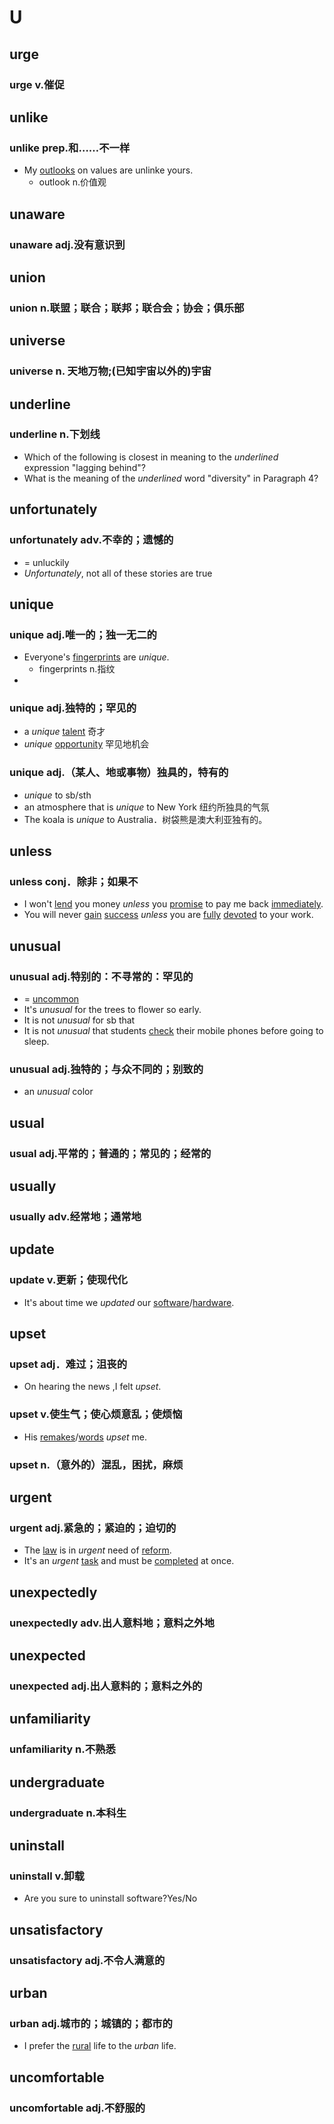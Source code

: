 
# U

## urge

### urge v.催促

## unlike

### unlike prep.和……不一样

- My [outlooks](#outlooks) on values are unlinke yours.
	- outlook n.价值观

## unaware

### unaware adj.没有意识到

## union

### union n.联盟；联合；联邦；联合会；协会；俱乐部  

## universe
### universe n. 天地万物;(已知宇宙以外的)宇宙

## underline
### underline n.下划线
- Which of the following is closest in meaning to the *underlined* expression "lagging behind"?
- What is the meaning of the *underlined* word "diversity" in Paragraph 4?

## unfortunately
### unfortunately adv.不幸的；遗憾的
- = unluckily
- *Unfortunately*, not all of these stories are true


## unique
### unique adj.唯一的；独一无二的
- Everyone's [fingerprints]() are *unique*.
	- fingerprints n.指纹
- 

### unique adj.独特的；罕见的
- a *unique* [talent](#talent) 奇才
- *unique* [opportunity](#opportunity) 罕见地机会

### unique adj.（某人、地或事物）独具的，特有的
- *unique* to sb/sth
- an atmosphere that is *unique* to New York 纽约所独具的气氛
- The koala is *unique* to Australia．树袋熊是澳大利亚独有的。

## unless
### unless conj．除非；如果不

- I won't [lend](#lend) you money *unless* you [promise](#promise) to pay me back [immediately](#immediately).
- You will never [gain](#gain) [success](#success) *unless* you are [fully](#fully) [devoted](#devoted) to your work.

## unusual
### unusual adj.特别的：不寻常的：罕见的
- = [uncommon](#uncommon)
- It's *unusual* for the trees to flower so early.
- It is not *unusual* for sb that
- It is not *unusual* that students [check](#check) their mobile phones before going to sleep.

### unusual adj.独特的；与众不同的；别致的
- an *unusual* color

## usual
### usual adj.平常的；普通的；常见的；经常的
## usually
### usually adv.经常地；通常地

## update
### update v.更新；使现代化
- It's about time we *updated* our [software](#software)/[hardware](#hardware).



## upset
### upset adj．难过；沮丧的
- On hearing the news ,I felt *upset*. 
### upset v.使生气；使心烦意乱；使烦恼
- His [remakes](#remake)/[words](#word) *upset* me.
### upset n.（意外的）混乱，困扰，麻烦


## urgent
### urgent adj.紧急的；紧迫的；迫切的
- The [law](#law) is in *urgent* need of [reform](#reform).
- It's an *urgent* [task](#task) and must be [completed](#completed) at once.

## unexpectedly

### unexpectedly adv.出人意料地；意料之外地

## unexpected

### unexpected adj.出人意料的；意料之外的

## unfamiliarity

### unfamiliarity n.不熟悉

## undergraduate

### undergraduate n.本科生

## uninstall

### uninstall v.卸载

- Are you sure to uninstall software?Yes/No

## unsatisfactory

### unsatisfactory adj.不令人满意的

## urban
### urban adj.城市的；城镇的；都市的
- I prefer the [rural](#rural) life to the *urban* life.

## uncomfortable
### uncomfortable adj.不舒服的
